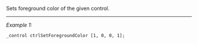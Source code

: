 Sets foreground color of the given control.


---
*Example 1:*
```sqf
_control ctrlSetForegroundColor [1, 0, 0, 1];
```